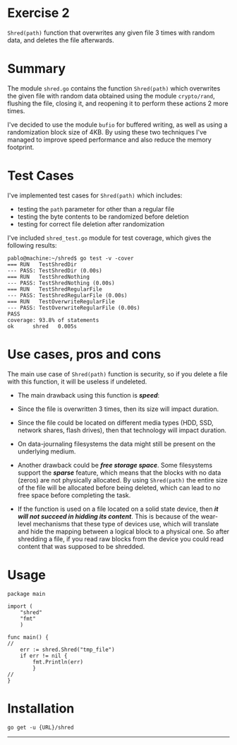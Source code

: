 # Exercise 2
<code>Shred(path)</code> function that overwrites any given file 3 times with random data, and deletes the file afterwards.

# Summary
The module <code>shred.go</code> contains the function <code>Shred(path)</code> which overwrites the given file with random data obtained using the module <code>crypto/rand</code>, flushing the file, closing it, and reopening it to perform these actions 2 more times.

I've decided to use the module <code>bufio</code> for buffered writing, as well as using a randomization block size of 4KB. By using these two techniques I've managed to improve speed performance and also reduce the memory footprint.

# Test Cases
I've implemented test cases for <code>Shred(path)</code> which includes:
- testing the <code>path</code> parameter for other than a regular file
- testing the byte contents to be randomized before deletion
- testing for correct file deletion after randomization

I've included <code>shred_test.go</code> module for test coverage, which gives the following results:
```
pablo@machine:~/shred$ go test -v -cover
=== RUN   TestShredDir
--- PASS: TestShredDir (0.00s)
=== RUN   TestShredNothing
--- PASS: TestShredNothing (0.00s)
=== RUN   TestShredRegularFile
--- PASS: TestShredRegularFile (0.00s)
=== RUN   TestOverwriteRegularFile
--- PASS: TestOverwriteRegularFile (0.00s)
PASS
coverage: 93.8% of statements
ok  	shred	0.005s
```

# Use cases, pros and cons
The main use case of <code>Shred(path)</code> function is security, so if you delete a file with this function, it will be useless if undeleted.

- The main drawback using this function is _**speed**_:
 - Since the file is overwritten 3 times, then its size will impact duration.
 - Since the file could be located on different media types (HDD, SSD, network shares, flash drives), then that technology will impact duration.

 - On data-journaling filesystems the data might still be present on the underlying medium.

 - Another drawback could be _**free storage space**_. Some filesystems support the _**sparse**_ feature, which means that the blocks with no data (zeros) are not physically allocated. By using <code>Shred(path)</code> the entire size of the file will be allocated before being deleted, which can lead to no free space before completing the task.
 - If the function is used on a file located on a solid state device, then _**it will not succeed in hidding its content**_. This is because of the wear-level mechanisms that these type of devices use, which will translate and hide the mapping between a logical block to a physical one. So after shredding a file, if you read raw blocks from the device you could read content that was supposed to be shredded.

# Usage
```
package main

import (
    "shred"
    "fmt"
    )

func main() {
//
    err := shred.Shred("tmp_file")
    if err != nil {
        fmt.Println(err)
        }
//
}
```

# Installation
```
go get -u {URL}/shred
```

---
